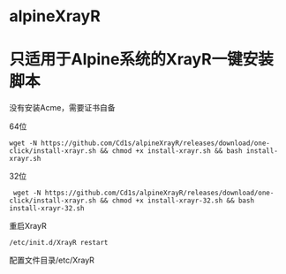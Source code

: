 # alpineXrayR


# 只适用于Alpine系统的XrayR一键安装脚本

没有安装Acme，需要证书自备

64位

    wget -N https://github.com/Cd1s/alpineXrayR/releases/download/one-click/install-xrayr.sh && chmod +x install-xrayr.sh && bash install-xrayr.sh
    
32位

     wget -N https://github.com/Cd1s/alpineXrayR/releases/download/one-click/install-xrayr.sh && chmod +x install-xrayr-32.sh && bash install-xrayr-32.sh
    
重启XrayR

    /etc/init.d/XrayR restart


配置文件目录/etc/XrayR
